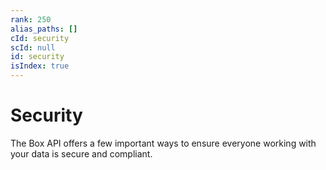 ```yaml
---
rank: 250
alias_paths: []
cId: security
scId: null
id: security
isIndex: true
---
```


# Security

The Box API offers a few important ways to ensure everyone working with your
data is secure and compliant.
